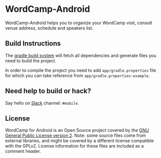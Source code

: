 # WordCamp-Android

WordCamp-Android helps you to organize your WordCamp visit, consult venue
address, schedule and speakers list.

## Build Instructions ##

The [gradle build system][1] will fetch all dependencies and generate
files you need to build the project.

In order to compile the project you need to add `app/gradle.properties` file
for which you can take reference from `app/gradle.properties-example`.

## Need help to build or hack? ##

Say hello on [Slack][2] channel: `#mobile`.

## License ##

WordCamp for Android is an Open Source project covered by the
[GNU General Public License version 2](LICENSE.md). Note: some source
files come from external libraries, and might be covered by a different
license compatible with the GPLv2. License information for these files
are included as a comment header.

[1]: http://tools.android.com/tech-docs/new-build-system/user-guide
[2]: https://make.wordpress.org/chat/
